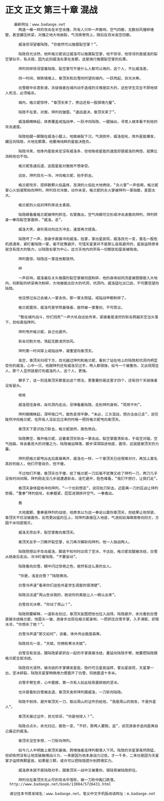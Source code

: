 # 正文 正文 第三十章 混战
        最新网址：www.badaoge.net
          两道一模一样的攻击在半空击撞，所有人只听一声轰响，空气四散，无数劲风撞碎墙壁，甚至碾压桥梁，对撞之地大地崩裂，气流席卷而上，随后在百米高空四散。
      
          威洛惊讶望着陆隐，“你居然可以施展裂空掌？”。
      
          陆隐目光淡然，他听格兰妮说过威洛可以施展裂空掌，他不惊讶，他惊讶的是威洛的裂空掌似乎，有点弱，因为此刻威洛右掌在发颤，这是强行施展裂空掌的后果。
      
          拜列同样惊讶望着陆隐，裂空掌可不是什么人都可以用的，这个人，不比威洛差。
      
          同一时间，钢铁城墙上，章顶天和白雪同时望向城内，一跃而起，目光冰寒。
      
          白雪眼中杀意弥漫，天级强者在城内动手造成的灾难是巨大的，这些学生完全不顾地球人死活，必须格杀。
      
          城内，格兰妮惊呼，“章顶天来了，旁边还有一股探境力量”。
      
          陆隐不在意，对面，拜列则皱眉，“速战速决，章顶天来了”。
      
          威洛眼睛眯起，体表覆盖戒指战甲，一跃冲向陆隐，一腿抽出，寻常人根本看不到他的攻击速度。
      
          陆隐抬腿一脚踹在威洛小腿上，地面崩裂下沉，气浪排开，威洛低吼，体外星能爆发，碾压向陆隐，大地在颤栗，他要用纯粹的星能决胜负。
      
          陆隐冷笑，他体内星能肯定没有威洛多，但他吸收星能的速度却是威洛的两倍，就算比消耗他也不怕。
      
          格兰妮急速后退，这股星能对轰她不想承受。
      
          远处，拜列目光一冷，冲向格兰妮，抬手抓去。
      
          格兰妮咬牙，捏碎数颗火焰晶体，澎湃的火焰在大地燃烧，“炎火掌”一声低喝，格兰妮掌心火焰凝聚拍向拜列，拜列目光冷傲，动作未变，格兰妮的炎火掌被拜列一掌拍散，差距太大。
      
          格兰妮的火焰对拜列来说太柔弱，
      
          陆隐眼看着格兰妮被拜列抓住，右掌轰出，空气肉眼可见形成冲击波轰向拜列，拜列转身一拳将裂空掌震碎，“威洛，走”。
      
          威洛大笑，身形晃动向远方冲去，速度再次提高。
      
          陆隐哼了一声，游身步直接冲向威洛，抬掌，掌出星辰现，威洛目光一变，莫名一股危机感涌来，紧盯着陆隐一掌，毫不犹豫避开，可惜天星掌并不是那么容易避开的，星辰运转原本就含有庞大的吸力，以陆隐右掌为中心，这方天地内的所有一切都犹如星辰被吸收。
      
          拜列震惊，陆隐这一掌连他都骇然。
      
          砰
      
          一声巨响，威洛最后关头施展的裂空掌被彻底粉碎，他的身体如同流星被狠狠砸入大地内，将断裂的桥梁再次粉碎，大地被砸出巨大的坑洞，坑洞内，威洛猛吐出口血，不可置信望向陆隐。
      
          他没想过自己会被人一掌击伤，那一掌太刚猛，戒指战甲都粉碎了。
      
          格兰妮震惊，威洛可是学院最强者，居然被一掌重创，不可思议。
      
          “敢在城内战斗，你们找死”一声大吼自远处传来，紧接着是凌厉的斩击跨越天空当头落下，目标直指拜列。
      
          拜列甩开格兰妮，自己也避开。
      
          斩击切割大地，荡起无数凌厉劲风。
      
          拜列第一时间穿上戒指战甲，凝重望向章顶天。
      
          高空，章顶天扫视下方，目光越过拜列和格兰妮，看到了站在地上的陆隐和坑洞内明显受伤的威洛，心中一沉，他跟拜列还有威洛交过手，两人都很强，如今一个被重伤，又出现陌生人，那个人显然就是打伤威洛的人，这个人，更强。
      
          棘手了，这一刻连章顶天都冒出这个想法，更重要的是这里才四个，还有四个天级强者没有冒头。
      
          咳咳
      
          威洛捂住身体，自坑洞内走出，忌惮看着陆隐，走到拜列身侧，“局势不利”。
      
          拜列眼睛眯起，深呼吸口气，面色变得平静，“未必，三方混战，想办法自己走”，说完陡然冲向格兰妮，在所有人没反应过来的时候一把将格兰妮甩向章顶天。
      
          章顶天下意识抬刀斩去，格兰妮骇然，面色煞白。
      
          陆隐腾空，推开格兰妮，迎着章顶天斩击一掌击出，裂空掌震荡斩击，于高空对碰，空气扭曲，体会着庞大的对撞之力，陆隐被迫降落，脚步深深踩进地底，震惊，这就是章顶天的力量。
      
          拜列把格兰妮甩出去后直接离开，威洛也一样，一个章顶天已经很难对付，再加上莫名其妙的敌人，他们尽管自负，但不傻。
      
          不过他们不傻，章顶天也不傻，给了格兰妮一刀后毫不犹豫又给了拜列一刀，两刀几乎没有时间间隔，拜列刚走没几步就遭遇斩击，连忙避开，脸色难看，“我们不想打，让我们走”。
      
          章顶天身体猛地冲向拜列，“一个也别想走”，说完抬刀斩去，近距离一刀的压迫让拜列怒极，“重拳”拜列低吼，右拳握紧，层层涟漪排开空气，一拳轰出。
      
          轰
      
          大地震颤，重拳是拜列的战技，他原本以为这一拳足以震伤章顶天，但结果让他惊骇，章顶天不仅没被震伤，反而更凶猛的压上，将拜列直接压入地底，气浪宛如海啸席卷向四方，方圆千米彻底毁灭。
      
          威洛无奈出手，裂空掌轰向章顶天。
      
          章顶天反手一刀撕开裂空掌，长刀再次橫斩向拜列，他一人独战两人。
      
          陆隐刚想出手攻击威洛，脚底不知何时出现了坚冰，不远处，格兰妮双腿被冻结，白雪从她身后走出，冷冷盯着陆隐，“不要妄动”。
      
          陆隐看向白雪，眼中闪过惊艳之色，居然有这么美的女人。
      
          “你是，洛圣白雪？”陆隐猜测。
      
          白雪冷声道“看来你们这些外星学生调查的很清楚”。
      
          陆隐淡淡道“周山告诉我的，她说你的美能让人一眼认出来”。
      
          白雪目光冰寒，“你动了周山？”。
      
          陆隐刚要解释，一道斩击划过，章顶天妄图把他也拉入战场，陆隐避开，余光看到白雪直接冻结格兰妮，他眉头一皱，游身步出现在格兰妮身侧，一把抓住白雪手掌，入手滑腻，却很冰凉，“你想杀了她？”。
      
          白雪冷声道“那又如何”，说着，体外传出极度森寒。
      
          陆隐目光一变，“天赋，你拥有寒冰天赋”。
      
          白雪没有说话，跟陆隐紧紧抓在一起的手掌直接冻结，蔓延向陆隐手臂，她要把陆隐跟格兰妮全部冻结。
      
          陆隐目光凛然，被冻结的手掌爆发星能，隐约可见星辰运转，掌出星辰现，天星掌一出，坚冰碎裂，陆隐天星掌稍微用力便震开了白雪，将她震退十多米。
      
          白雪手臂生疼，心中震撼，第一次有人如此轻易震碎她的坚冰。
      
          也许是看到白雪被击退，章顶天舍弃拜列跟威洛，一刀斩向陆隐。
      
          陆隐不耐烦，避开章顶天一刀，取出周山的证件扔给他，“我是周山的朋友，不是外星人”。
      
          章顶天接过证件，目光惊讶，“你是地球人？”。
      
          陆隐点点头，余光扫过，面色一变，“不好，那两人要跑，追”，说完游身步追向距离自己最近的威洛。
      
          章顶天没空多想，一刀斩向拜列。
      
          如今几人中明面上章顶天最强，跨境强者连拜列都落入下风，陆隐的天星掌虽然刚猛，但却依然没有让他突破融境战斗力，一来是因为他本身战力过低，才一千多，二来也是因为天星掌才运转两颗星辰，如果是三颗，或许可以把陆隐提升到跨境实力。
      
          威洛原本就不是陆隐对手，跟章顶天一战中又被重伤，很轻易被陆隐抓住。
      
          拜列也在章顶天无止尽的攻击中落败，被一刀砍中胸口跌落。
      http://www.badaoge.net/book/13084/5726431.html
      
      请记住本书首发域名：www.badaoge.net。笔尖中文手机版阅读网址：m.badaoge.net